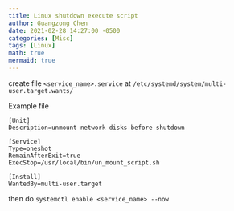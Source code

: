```yaml
---
title: Linux shutdown execute script
author: Guangzong Chen
date: 2021-02-28 14:27:00 -0500
categories: [Misc]
tags: [Linux]
math: true
mermaid: true
---
```

create file `<service_name>.service` at `/etc/systemd/system/multi-user.target.wants/`

Example file
```
[Unit]
Description=unmount network disks before shutdown

[Service]
Type=oneshot
RemainAfterExit=true
ExecStop=/usr/local/bin/un_mount_script.sh

[Install]
WantedBy=multi-user.target

```

then do `systemctl enable <service_name> --now`
